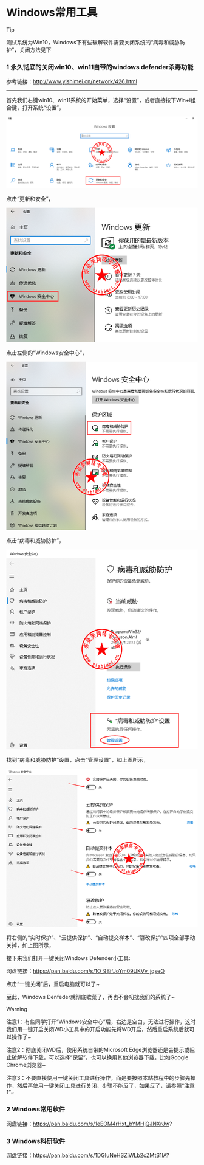 # Windows常用工具
> [!Tip]
> 测试系统为Win10，Windows下有些破解软件需要关闭系统的“病毒和威胁防护”，关闭方法见下

### 1  永久彻底的关闭win10、win11自带的windows defender杀毒功能

参考链接：http://www.yishimei.cn/network/426.html

---

首先我们右键win10、win11系统的开始菜单，选择“设置”，或者直接按下Win+i组合键，打开系统“设置”，

![](./images/Windows/1.png)

点击“更新和安全”，

![](./images/Windows/2.png)

点击左侧的“Windows安全中心”，

![](./images/Windows/3.png)

点击“病毒和威胁防护”，

![](./images/Windows/4.png)

找到“病毒和威胁防护”设置，点击“管理设置”，如上图所示，

![](./images/Windows/5.png)

将右侧的“实时保护”、“云提供保护”、“自动提交样本”、“篡改保护”四项全部手动关掉，如上图所示，

接下来我们打开一键关闭Windows Defender小工具:

网盘链接：https://pan.baidu.com/s/1O_9BifJoYm09UKVv_jqseQ 


点击“一键关闭”后，重启电脑就可以了~

至此，Windows Denfeder就彻底歇菜了，再也不会叨扰我们的系统了~

> [!Warning]
> 注意1：有些同学打开“Windows安全中心”后，右边是空白，无法进行操作，这时我们用一键开启关闭WD小工具中的开启功能先将WD开启，然后重启系统后就可以操作了~
> 
> 注意2：彻底关闭WD后，使用系统自带的Microsoft Edge浏览器还是会提示或阻止破解软件下载，可以选择“保留”，也可以换用其他浏览器下载，比如Google Chrome浏览器~
> 
> 注意3：不要直接使用一键关闭工具进行操作，而是要按照本站教程中的步骤先操作，然后再使用一键关闭工具进行关闭，步骤不能反了，如果反了，请参照“注意1”~



### 2 Windows常用软件

网盘链接：https://pan.baidu.com/s/1eEOM4rHxt_bYMHjQJNXrJw?


### 3 Windows科研软件
网盘链接：https://pan.baidu.com/s/1DGIuNeHSZlWLb2cZMtS1lA?








